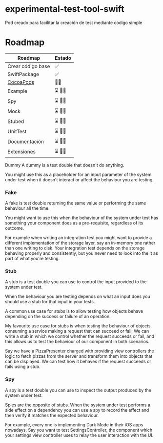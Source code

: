 # experimental-test-tool-swift
Pod creado para facilitar la creación de test mediante código simple



# Roadmap

| Roadmap | Estado |
| ------------- | ------------- |
| Crear código base | ✅ |
| SwiftPackage | ✅ |
| [CocoaPods](https://cocoapods.org) | 👨‍💻 |
| Example | ⌛ 👨‍💻|
| Spy | ⌛ 👨‍💻|
| Mock | ⌛ 👨‍💻|
| Stubed | ⌛ 👨‍💻|
| UnitTest | ⌛ 👨‍💻|
| Documentación  | ⌛  👨‍💻|
| Extensiones  | ⌛  👨‍💻|


Dummy
A dummy is a test double that doesn't do anything.

You might use this as a placeholder for an input parameter of the system under test when it doesn't interact or affect the behaviour you are testing.



### Fake
A fake is test double returning the same value or performing the same behaviour all the time.

You might want to use this when the behaviour of the system under test has something your component does as a pre-requisite, regardless of its outcome.

For example when writing an integration test you might want to provide a different implementation of the storage layer, say an in-memory one rather than one writing to disk. Your integration test depends on the storage behaving properly and consistently, but you never need to look into the it as part of what you're testing.


### Stub
A stub is a test double you can use to control the input provided to the system under test.

When the behaviour you are testing depends on what an input does you should use a stub for that input in your tests.

A common use case for stubs is to allow testing how objects behave depending on the success or failure of an operation.

My favourite use case for stubs is when testing the behaviour of objects consuming a service making a request that can succeed or fail. We can write a stub in which we control whether the request succeeds or fail, and this allows us to test the behaviour of our component in both scenarios.

Say we have a PizzaPresenter charged with providing view controllers the logic to fetch pizzas from the server and transform them into objects that can be displayed. We can test how it behaves if the request succeeds or fails using a stub.

### Spy
A spy is a test double you can use to inspect the output produced by the system under test.

Spies are the opposite of stubs. When the system under test performs a side effect on a dependency you can use a spy to record the effect and then verify it matches the expected behaviour.

For example, every one is implementing Dark Mode in their iOS apps nowadays. Say you want to test SettingsController, the component which your settings view controller uses to relay the user interaction with the UI.
